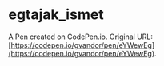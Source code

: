 # egtajak_ismet

A Pen created on CodePen.io. Original URL: [https://codepen.io/gvandor/pen/eYWewEg](https://codepen.io/gvandor/pen/eYWewEg).


